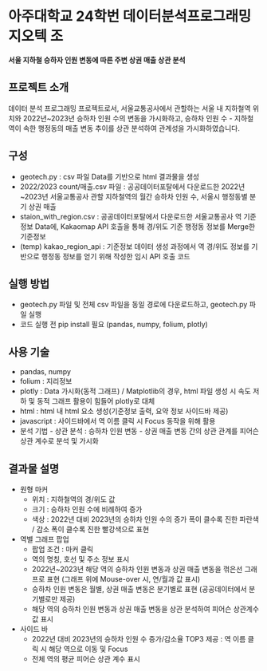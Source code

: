 # 아주대학교 24학번 데이터분석프로그래밍 지오텍 조
**서울 지하철 승하자 인원 변동에 따른 주변 상권 매출 상관 분석**
## 프로젝트 소개
데이터 분석 프로그래밍 프로젝트로서, 서울교통공사에서 관할하는 서울 내 지하철역 위치와 2022년~2023년 승하차 인원 수의 변동을 가시화하고, 승하차 인원 수 - 지하철역이 속한 행정동의 매출 변동 추이를 상관 분석하여 관계성을 가시화하였습니다.
## 구성
  * geotech.py : csv 파일 Data를 기반으로 html 결과물을 생성
  * 2022/2023 count/매출.csv 파일 : 공공데이터포탈에서 다운로드한 2022년~2023년 서울교통공사 관할 지하철역의 월간 승하차 인원 수, 서울시 행정동별 분기 상권 매출
  * staion_with_region.csv : 공공데이터포탈에서 다운로드한 서울교통공사 역 기준정보 Data에, Kakaomap API 호출을 통해 경/위도 기준 행정동 정보를 Merge한 기준정보
  * (temp) kakao_region_api : 기준정보 데이터 생성 과정에서 역 경/위도 정보를 기반으로 행정동 정보를 얻기 위해 작성한 임시 API 호출 코드
## 실행 방법
  * geotech.py 파일 및 전체 csv 파일을 동일 경로에 다운로드하고, geotech.py 파일 실행
  * 코드 실행 전 pip install 필요 (pandas, numpy, folium, plotly)
## 사용 기술
  * pandas, numpy
  * folium : 지리정보
  * plotly : Data 가시화(동적 그래프) / Matplotlib의 경우, html 파일 생성 시 속도 저하 및 동적 그래프 활용이 힘들어 plotly로 대체
  * html : html 내 html 요소 생성(기준정보 출력, 요약 정보 사이드바 제공)
  * javascript : 사이드바에서 역 이름 클릭 시 Focus 동작을 위해 활용
  * 분석 기법 - 상관 분석 : 승하차 인원 변동 - 상권 매출 변동 간의 상관 관계를 피어슨 상관 계수로 분석 및 가시화
## 결과물 설명
  * 원형 마커
    + 위치 : 지하철역의 경/위도 값
    + 크기 : 승하차 인원 수에 비례하여 증가
    + 색상 : 2022년 대비 2023년의 승하차 인원 수의 증가 폭이 클수록 진한 파란색 / 감소 폭이 클수록 진한 빨강색으로 표현
  * 역별 그래프 팝업
    + 팝업 조건 : 마커 클릭
    + 역의 명칭, 호선 및 주소 정보 표시
    + 2022년~2023년 해당 역의 승하차 인원 변동과 상권 매출 변동을 꺾은선 그래프로 표현 (그래프 위에 Mouse-over 시, 연/월과 값 표시)
     - 승하차 인원 변동은 월별, 상권 매출 변동은 분기별로 표현 (공공데이터에서 분기별로만 제공)
    + 해당 역의 승하차 인원 변동과 상권 매출 변동을 상관 분석하여 피어슨 상관계수 값 표시
  * 사이드 바
    + 2022년 대비 2023년의 승하차 인원 수 증가/감소율 TOP3 제공 : 역 이름 클릭 시 해당 역으로 이동 및 Focus
    + 전체 역의 평균 피어슨 상관 계수 표시
